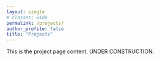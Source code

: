 ```yaml
---
layout: single
# classes: wide
permalink: /projects/
author_profile: false
title: "Projects"
---
```


This is the project page content. UNDER CONSTRUCTION.